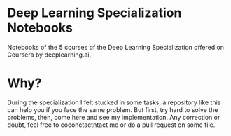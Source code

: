 # Deep Learning Specialization Notebooks
Notebooks of the 5 courses of the Deep Learning Specialization offered on Coursera by deeplearning.ai. 

# Why?
During the specialization I felt stucked in some tasks, a repository like this can help you if you face the same problem. But first, try hard to solve the problems, then, come here and see my implementation. Any correction or doubt, feel free to coconctactntact me or do a pull request on some file.
